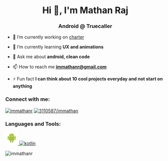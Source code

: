 <h1 align="center">Hi 👋, I'm Mathan Raj</h1>
<h3 align="center">Android @ Truecaller</h3>

- 🔭 I’m currently working on [charter](https://github.com/ImMathanR/charter)

- 🌱 I’m currently learning **UX and animations**

- 💬 Ask me about **android, clean code**

- 📫 How to reach me **immathanr@gmail.com**

- ⚡ Fun fact **I can think about 10 cool projects everyday and not start on anything**

<h3 align="left">Connect with me:</h3>
<p align="left">
<a href="https://twitter.com/immathanr" target="blank"><img align="center" src="https://cdn.jsdelivr.net/npm/simple-icons@3.0.1/icons/twitter.svg" alt="immathanr" height="30" width="40" /></a>
<a href="https://stackoverflow.com/users/3110587/immathan" target="blank"><img align="center" src="https://cdn.jsdelivr.net/npm/simple-icons@3.0.1/icons/stackoverflow.svg" alt="3110587/immathan" height="30" width="40" /></a>
</p>

<h3 align="left">Languages and Tools:</h3>
<p align="left"> <a href="https://developer.android.com" target="_blank"> <img src="https://raw.githubusercontent.com/devicons/devicon/master/icons/android/android-original-wordmark.svg" alt="android" width="40" height="40"/> </a> <a href="https://kotlinlang.org" target="_blank"> <img src="https://www.vectorlogo.zone/logos/kotlinlang/kotlinlang-icon.svg" alt="kotlin" width="40" height="40"/> </a> </p>

<p><img align="center" src="https://github-readme-stats.vercel.app/api/top-langs?username=immathanr&show_icons=true&locale=en&layout=compact" alt="immathanr" /></p>

